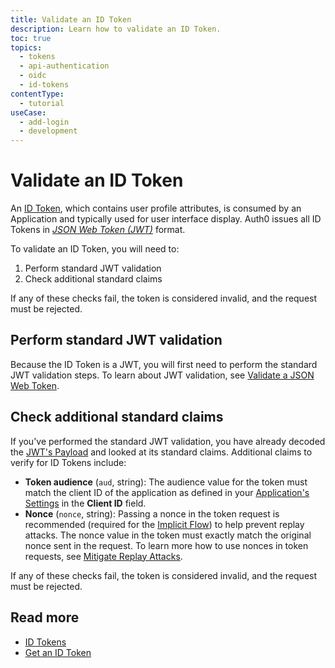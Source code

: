 ```yaml
---
title: Validate an ID Token
description: Learn how to validate an ID Token.
toc: true
topics:
  - tokens
  - api-authentication
  - oidc
  - id-tokens
contentType:
  - tutorial
useCase:
  - add-login
  - development
---
```

# Validate an ID Token 

An [ID Token](/tokens/concepts/id-tokens), which contains user profile attributes, is consumed by an Application and typically used for user interface display. Auth0 issues all ID Tokens in <dfn data-key="json-web-token">[JSON Web Token (JWT)](/tokens/concepts/jwts)</dfn> format.

To validate an ID Token, you will need to:

1. Perform standard JWT validation
2. Check additional standard claims

If any of these checks fail, the token is considered invalid, and the request must be rejected.

## Perform standard JWT validation

Because the ID Token is a JWT, you will first need to perform the standard JWT validation steps. To learn about JWT validation, see [Validate a JSON Web Token](/tokens/guides/jwt/validate-jwt).

## Check additional standard claims

If you've performed the standard JWT validation, you have already decoded the [JWT's Payload](/tokens/reference/jwt/jwt-structure#payload) and looked at its standard claims. Additional claims to verify for ID Tokens include:

* **Token audience** (`aud`, string): The audience value for the token must match the client ID of the application as defined in your [Application's Settings](${manage_url}/#/applications) in the **Client ID** field.
* **Nonce** (`nonce`, string): Passing a nonce in the token request is recommended (required for the [Implicit Flow](/flows/concepts/implicit)) to help prevent replay attacks. The nonce value in the token must exactly match the original nonce sent in the request. To learn more how to use nonces in token requests, see [Mitigate Replay Attacks](/api-auth/tutorials/nonce).

If any of these checks fail, the token is considered invalid, and the request must be rejected.

## Read more

* [ID Tokens](/tokens/concepts/id-tokens)
* [Get an ID Token](/tokens/guides/id-token/get-id-tokens)
